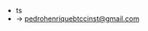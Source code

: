 - ts
- -> pedrohenriquebtccinst@gmail.com

<!---
pedrogatinhos/pedrogatinhos is a ✨ special ✨ repository because its `README.md` (this file) appears on your GitHub profile.
You can click the Preview link to take a look at your changes.
--->
